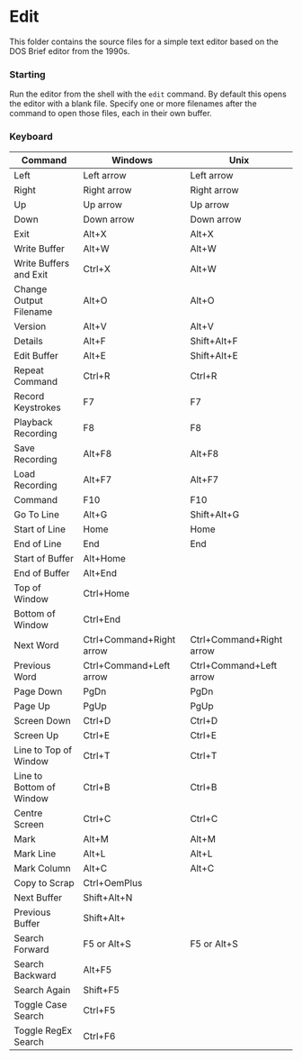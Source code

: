 # Edit

This folder contains the source files for a simple text editor 
based on the DOS Brief editor from the 1990s.

### Starting

Run the editor from the shell with the `edit` command. By default
this opens the editor with a blank file. Specify one or more
filenames after the command to open those files, each in their
own buffer.

### Keyboard

| Command                  | Windows                  | Unix                     |
|--------------------------|--------------------------|--------------------------|
| Left                     | Left arrow               | Left arrow               |
| Right                    | Right arrow              | Right arrow              |
| Up                       | Up arrow                 | Up arrow                 |
| Down                     | Down arrow               | Down arrow               |
| Exit                     | Alt+X                    | Alt+X                    |
| Write Buffer             | Alt+W                    | Alt+W                    |
| Write Buffers and Exit   | Ctrl+X                   | Alt+W                    |
| Change Output Filename   | Alt+O                    | Alt+O                    |
| Version                  | Alt+V                    | Alt+V                    |
| Details                  | Alt+F                    | Shift+Alt+F              |
| Edit Buffer              | Alt+E                    | Shift+Alt+E              |
| Repeat Command           | Ctrl+R                   | Ctrl+R                   |
| Record Keystrokes        | F7                       | F7                       |
| Playback Recording       | F8                       | F8                       |
| Save Recording           | Alt+F8                   | Alt+F8                   |
| Load Recording           | Alt+F7                   | Alt+F7                   |
| Command                  | F10                      | F10                      |
| Go To Line               | Alt+G                    | Shift+Alt+G              |
| Start of Line            | Home                     | Home                     |
| End of Line              | End                      | End                      |
| Start of Buffer          | Alt+Home                 |                          |
| End of Buffer            | Alt+End                  |                          |
| Top of Window            | Ctrl+Home                |                          |
| Bottom of Window         | Ctrl+End                 |                          |
| Next Word                | Ctrl+Command+Right arrow | Ctrl+Command+Right arrow |
| Previous Word            | Ctrl+Command+Left arrow  | Ctrl+Command+Left arrow  |
| Page Down                | PgDn                     | PgDn                     |
| Page Up                  | PgUp                     | PgUp                     |
| Screen Down              | Ctrl+D                   | Ctrl+D                   |
| Screen Up                | Ctrl+E                   | Ctrl+E                   |
| Line to Top of Window    | Ctrl+T                   | Ctrl+T                   |
| Line to Bottom of Window | Ctrl+B                   | Ctrl+B                   |
| Centre Screen            | Ctrl+C                   | Ctrl+C                   |
| Mark                     | Alt+M                    | Alt+M                    |
| Mark Line                | Alt+L                    | Alt+L                    |
| Mark Column              | Alt+C                    | Alt+C                    |
| Copy to Scrap            | Ctrl+OemPlus             |                          |
| Next Buffer              | Shift+Alt+N              |                          |
| Previous Buffer          | Shift+Alt+               |                          |
| Search Forward           | F5 or Alt+S              | F5 or Alt+S              |
| Search Backward          | Alt+F5                   |                          |
| Search Again             | Shift+F5                 |                          |
| Toggle Case Search       | Ctrl+F5                  |                          |
| Toggle RegEx Search      | Ctrl+F6                  |                          |
